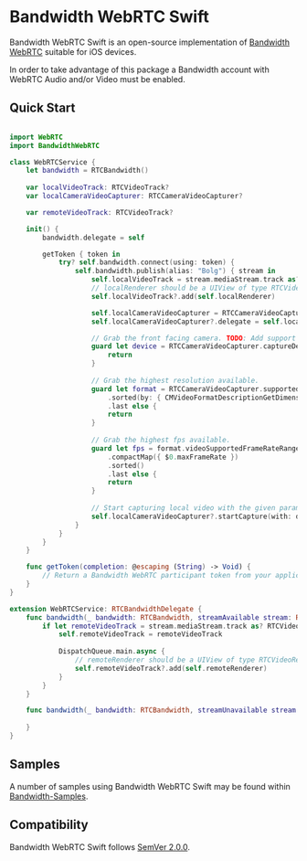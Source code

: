 # Bandwidth WebRTC Swift

Bandwidth WebRTC Swift is an open-source implementation of [Bandwidth WebRTC](https://dev.bandwidth.com/webrtc/about.html) suitable for iOS devices.

In order to take advantage of this package a Bandwidth account with WebRTC Audio and/or Video must be enabled.

## Quick Start

```swift

import WebRTC
import BandwidthWebRTC

class WebRTCService {
    let bandwidth = RTCBandwidth()
    
    var localVideoTrack: RTCVideoTrack?
    var localCameraVideoCapturer: RTCCameraVideoCapturer?

    var remoteVideoTrack: RTCVideoTrack?

    init() {
        bandwidth.delegate = self

        getToken { token in
            try? self.bandwidth.connect(using: token) {
                self.bandwidth.publish(alias: "Bolg") { stream in
                    self.localVideoTrack = stream.mediaStream.track as? RTCVideoTrack
                    // localRenderer should be a UIView of type RTCVideoRenderer. This is the view which displays the local video.
                    self.localVideoTrack?.add(self.localRenderer)

                    self.localCameraVideoCapturer = RTCCameraVideoCapturer()
                    self.localCameraVideoCapturer?.delegate = self.localVideoTrack?.source

                    // Grab the front facing camera. TODO: Add support for additional cameras.
                    guard let device = RTCCameraVideoCapturer.captureDevices().first(where: { $0.position == .front }) else {
                        return
                    }
                    
                    // Grab the highest resolution available.
                    guard let format = RTCCameraVideoCapturer.supportedFormats(for: device)
                        .sorted(by: { CMVideoFormatDescriptionGetDimensions($0.formatDescription).width < CMVideoFormatDescriptionGetDimensions($1.formatDescription).width })
                        .last else {
                        return
                    }
                    
                    // Grab the highest fps available.
                    guard let fps = format.videoSupportedFrameRateRanges
                        .compactMap({ $0.maxFrameRate })
                        .sorted()
                        .last else {
                        return
                    }
                    
                    // Start capturing local video with the given parameters.
                    self.localCameraVideoCapturer?.startCapture(with: device, format: format, fps: Int(fps))
                }
            }
        }
    }

    func getToken(completion: @escaping (String) -> Void) {
        // Return a Bandwidth WebRTC participant token from your application server. https://dev.bandwidth.com/webrtc/methods/participants/createParticipant.html
    }
}

extension WebRTCService: RTCBandwidthDelegate {
    func bandwidth(_ bandwidth: RTCBandwidth, streamAvailable stream: RTCStream) {
        if let remoteVideoTrack = stream.mediaStream.track as? RTCVideoTrack {
            self.remoteVideoTrack = remoteVideoTrack
            
            DispatchQueue.main.async {
                // remoteRenderer should be a UIView of type RTCVideoRenderer. This is the view which displays the remote video.
                self.remoteVideoTrack?.add(self.remoteRenderer)
            }
        }
    }

    func bandwidth(_ bandwidth: RTCBandwidth, streamUnavailable stream: RTCStream) {
        
    }
}
```

## Samples

A number of samples using Bandwidth WebRTC Swift may be found within [Bandwidth-Samples](https://github.com/Bandwidth-Samples).

## Compatibility

Bandwidth WebRTC Swift follows [SemVer 2.0.0](https://semver.org/#semantic-versioning-200).